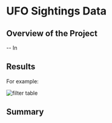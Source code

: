 # UFO Sightings Data
## Overview of the Project
-- In


## Results





For example:

![filter table](https://user-images.githubusercontent.com/104734224/185467270-8be1c5f4-f2c8-4827-9ba2-d97e92d8f738.png)



## Summary



